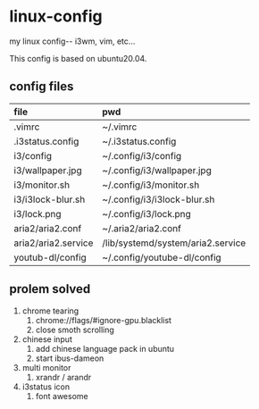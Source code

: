 # linux-config

my linux config-- i3wm, vim, etc...

This config is based on ubuntu20.04.

## config files

| file                | pwd                               |
| :------------------ | :-------------------------------- |
| .vimrc              | ~/.vimrc                          |
| .i3status.config    | ~/.i3status.config                |
| i3/config           | ~/.config/i3/config               |
| i3/wallpaper.jpg    | ~/.config/i3/wallpaper.jpg        |
| i3/monitor.sh       | ~/.config/i3/monitor.sh           |
| i3/i3lock-blur.sh   | ~/.config/i3/i3lock-blur.sh       |
| i3/lock.png         | ~/.config/i3/lock.png             |
| aria2/aria2.conf    | ~/.aria2/aria2.conf               |
| aria2/aria2.service | /lib/systemd/system/aria2.service |
| youtub-dl/config    | ~/.config/youtube-dl/config       |

## prolem solved

1. chrome tearing
   1. chrome://flags/#ignore-gpu.blacklist
   2. close smoth scrolling
2. chinese input
   1. add chinese language pack in ubuntu
   2. start ibus-dameon
3. multi monitor
   1. xrandr / arandr
4. i3status icon
   1. font awesome
